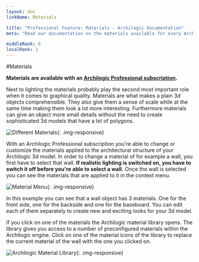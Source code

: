 ```yaml
---
layout: doc
linkName: Materials

title: "Professional Feature: Materials - Archilogic Documentation"
meta: "Read our documentation on the materials available for every Archilogic 3D model. "

middleRank: 6
localRank: 1
---
```


#Materials

**Materials are available with an [Archilogic Professional subscription]({{site.path}}/en/platform/settings/subscription.html).**

Next to lighting the materials probably play the second most important role when it comes to graphical quality. Materials are what makes a plain 3d objects comprehensible. They also give them a sense of scale while at the same time making them look a lot more interesting. Furthermore materials can give an object more small details without the need to create sophisticated 3d models that have a lot of polygons.

![Different Materials]({{site.path}}/assets/images/Materials-Preview.jpg){: .img-responsive}

With an Archilogic Professional subscription you're able to change or customize the materials applied to the architectural structure of your Archilogic 3d model.
In order to change a material of for example a wall, you first have to select that wall. **If realistic lighting is switched on, you have to switch it off before you're able to select a wall.** Once the wall is selected you can see the materials that are applied to it in the context menu.

![Material Menu]({{site.path}}/assets/images/Materials-Menu.jpg){: .img-responsive}

In this example you can see that a wall object has 3 materials. One for the front side, one for the backside and one for the baseboard. You can edit each of them separately to create new and exciting looks for your 3d model.

If you click on one of the materials the Archilogic material library opens. The library gives you access to a number of preconfigured materials within the Archilogic engine.
Click on one of the material icons of the library to replace the current material of the wall with the one you clicked on.

![Archilogic Material Library]({{site.path}}/assets/images/Materials-Menu-Library.jpg){: .img-responsive}
